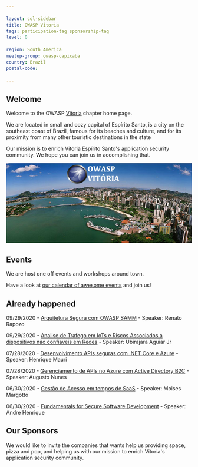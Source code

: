 ```yaml
---

layout: col-sidebar
title: OWASP Vitoria
tags: participation-tag sponsorship-tag
level: 0

region: South America
meetup-group: owasp-capixaba
country: Brazil
postal-code: 

---
```


## Welcome
Welcome to the OWASP
[Vitoria](https://en.wikipedia.org/wiki/Vit%C3%B3ria,_Esp%C3%ADrito_Santo) chapter home page.

We are located in small and cozy capital of Espírito Santo, is a city on the southeast coast of Brazil, famous for its beaches and culture, and for its proximity from many other touristic destinations in the state

Our mission is to enrich Vitoria Espírito Santo's application security community. We
hope you can join us in accomplishing that.

![Vitoria, ES](assets/images/Owaspvitoria02.jpg)

## Events

We are host one off events and workshops around town.

Have a look at [our calendar of awesome
events](https://linktr.ee/owaspvix) and join us\!

## Already happened

09/29/2020 - [Arquitetura Segura com OWASP SAMM](https://www.youtube.com/watch?v=X79awOv650A) - Speaker: Renato Rapozo

09/29/2020 - [Analise de Trafego em IoTs e Riscos Associados a dispositivos não confiaveis em Redes](https://www.youtube.com/watch?v=X79awOv650A) - Speaker: Ubirajara Aguiar Jr

07/28/2020 - [Desenvolvimento APIs seguras com .NET Core e Azure](https://www.youtube.com/watch?v=LG3PznUUJsQ) - Speaker: Henrique Mauri

07/28/2020 - [Gerenciamento de APIs no Azure com Active Directory B2C](https://www.youtube.com/watch?v=LG3PznUUJsQ) - Speaker: Augusto Nunes

06/30/2020 - [Gestão de Acesso em tempos de SaaS](https://www.youtube.com/watch?v=ECU5sW48svw) - Speaker: Moises Margotto

06/30/2020 - [Fundamentals for Secure Software Development](https://www.youtube.com/watch?v=ECU5sW48svw) - Speaker: Andre Henrique

## Our Sponsors

We would like to invite the companies that wants help us providing 
space, pizza and pop, and helping us with our mission to enrich
Vitoria's application security community.

